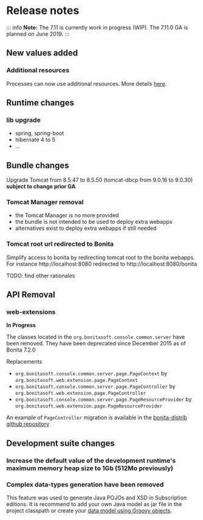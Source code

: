 # Release notes

::: info
**Note:** The 7.11 is currently work in progress (WIP). The 7.11.0 GA is planned on June 2019.
:::

## New values added

### Additional resources
Processes can now use additional resources. More details [here](additional-resources.md).


## Runtime changes

### lib upgrade
- spring, spring-boot
- hibernate 4 to 5
- ...


## Bundle changes

Upgrade Tomcat from 8.5.47 to 8.5.50 (tomcat-dbcp from 9.0.16 to 9.0.30) **subject to change prior GA**


### Tomcat Manager removal

- the Tomcat Manager is no more provided
- the bundle is not intended to be used to deploy extra webapps
- alternatives exist to deploy extra webapps if still needed

### Tomcat root url redirected to Bonita

Simplify access to bonita by redirecting tomcat root to the bonita webapps.
For instance http://localhost:8080 redirected to http://localhost:8080/bonita

TODO: find other rationales


## API Removal
### web-extensions

**In Progress**

The classes located in the `org.bonitasoft.console.common.server` have been removed. They have been deprecated since December 2015 as of Bonita 7.2.0

Replacements
- `org.bonitasoft.console.common.server.page.PageContext` by `org.bonitasoft.web.extension.page.PageContext`
- `org.bonitasoft.console.common.server.page.PageController` by `org.bonitasoft.web.extension.page.PageController`
- `org.bonitasoft.console.common.server.page.PageResourceProvider` by `org.bonitasoft.web.extension.page.PageResourceProvider`


An example of `PageController` migration is available in the [bonita-distrib github repository](https://github.com/bonitasoft/bonita-distrib/commit/f1f9d356c96d4e2807bd8b59376ce57d4af89b9a#diff-caa18f5f325ab429a66c76851e3bdd42)

## Development suite changes

### Increase the default value of the development runtime's maximum memory heap size to 1Gb (512Mo previously)
 
### Complex data-types generation have been removed

This feature was used to generate Java POJOs and XSD in Subscription editions. It is recommend to add your own Java model as jar file in the project classpath or create your [data model using Groovy objects](groovy-in-bonita.md#create-data-model).
